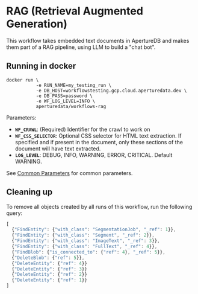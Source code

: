 # RAG (Retrieval Augmented Generation)

This workflow takes embedded text documents in ApertureDB and makes them part of a RAG pipeline, using LLM to build a "chat bot".

## Running in docker

```
docker run \
           -e RUN_NAME=my_testing_run \
           -e DB_HOST=workflowstesting.gcp.cloud.aperturedata.dev \
           -e DB_PASS=password \
           -e WF_LOG_LEVEL=INFO \
           aperturedata/workflows-rag
```

Parameters: 
* **`WF_CRAWL`**: (Required) Identifier for the crawl to work on
* **`WF_CSS_SELECTOR`**: Optional CSS selector for HTML text extraction. If specified and if present in the document, only these sections of the document will have text extracted.
* **`LOG_LEVEL`**: DEBUG, INFO, WARNING, ERROR, CRITICAL. Default WARNING.

See [Common Parameters](../../README.md#common-parameters) for common parameters.

## Cleaning up

To remove all objects created by all runs of this workflow, run the following query:

```javascript
[
  {"FindEntity": {"with_class": "SegmentationJob", "_ref": 1}},
  {"FindEntity": {"with_class": "Segment", "_ref": 2}},
  {"FindEntity": {"with_class": "ImageText", "_ref": 3}},
  {"FindEntity": {"with_class": "FullText", "_ref": 4}},
  {"FindBlob": {"is_connected_to": {"ref": 4}, "_ref": 5}},
  {"DeleteBlob": {"ref": 5}},
  {"DeleteEntity": {"ref": 4}}
  {"DeleteEntity": {"ref": 3}}
  {"DeleteEntity": {"ref": 2}}
  {"DeleteEntity": {"ref": 1}}
]
```

